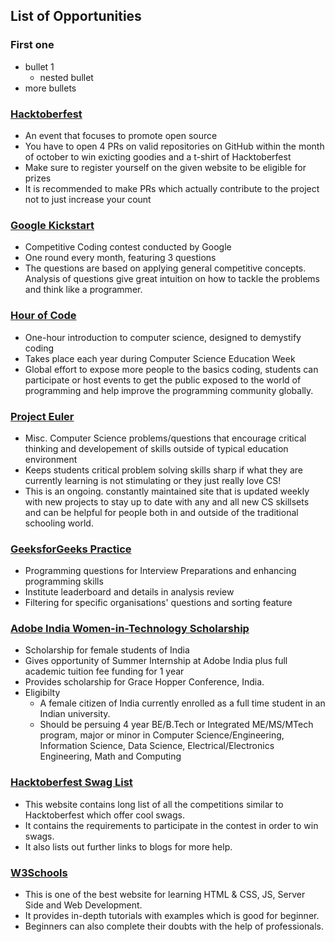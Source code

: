 ## List of Opportunities 

### First one
  - bullet 1 
    - nested bullet
  - more bullets

### [Hacktoberfest](https://hacktoberfest.digitalocean.com/)
  - An event that focuses to promote open source
  - You have to open 4 PRs on valid repositories on GitHub within the month of october to win exicting goodies and a t-shirt of Hacktoberfest
  - Make sure to register yourself on the given website to be eligible for prizes 
  - It is recommended to make PRs which actually contribute to the project not to just increase your count

### [Google Kickstart](https://codingcompetitions.withgoogle.com/kickstart/)
  - Competitive Coding contest conducted by Google
  - One round every month, featuring 3 questions 
  - The questions are based on applying general competitive concepts. Analysis of questions give great intuition on how to tackle the problems and think like a programmer. 
  
  ### [Hour of Code](https://hourofcode.com/)
  - One-hour introduction to computer science, designed to demystify coding
  - Takes place each year during Computer Science Education Week
  - Global effort to expose more people to the basics coding, students can participate or host events to get the public exposed to the world of programming and help improve the programming community globally. 

### [Project Euler](https://projecteuler.net/)
  - Misc. Computer Science problems/questions that encourage critical thinking and developement of skills outside of typical education environment
  - Keeps students critical problem solving skills sharp if what they are currently learning is not stimulating or they just really love CS!
  - This is an ongoing. constantly maintained site that is updated weekly with new projects to stay up to date with any and all new CS skillsets and can be helpful for people both in and outside of the traditional schooling world.
  
### [GeeksforGeeks Practice](https://practice.geeksforgeeks.org/)
  - Programming questions for Interview Preparations and enhancing programming skills
  - Institute leaderboard and details in analysis review
  - Filtering for specific organisations' questions and sorting feature
  
### [Adobe India Women-in-Technology Scholarship](https://research.adobe.com/adobe-india-women-in-technology-scholarship/)
  - Scholarship for female students of India
  - Gives opportunity of Summer Internship at Adobe India plus full academic tuition fee funding for 1 year
  - Provides scholarship for Grace Hopper Conference, India.
  - Eligibilty
      - A female citizen of India currently enrolled as a full time student in an Indian university.
      - Should be persuing 4 year BE/B.Tech or Integrated ME/MS/MTech program, major or minor in Computer Science/Engineering, Information Science, Data Science, Electrical/Electronics Engineering, Math and Computing
  
### [Hacktoberfest Swag List](https://hacktoberfestswaglist.com/)
  - This website contains long list of all the competitions similar to Hacktoberfest which offer cool swags.
  - It contains the requirements to participate in the contest in order to win swags.
  - It also lists out further links to blogs for more help.
  
### [W3Schools](https://www.w3schools.com/)
  - This is one of the best website for learning HTML & CSS, JS, Server Side and Web Development.
  - It provides in-depth tutorials with examples which is good for beginner.
  - Beginners can also complete their doubts with the help of professionals.
